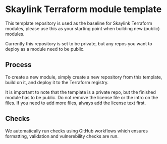 # Skaylink Terraform module template

This template repository is used as the baseline for Skaylink Terraform modules, please use this as your starting point when building new (public) modules.

Currently this repository is set to be private, but any repos you want to deploy as a module need to be public.

## Process

To create a new module, simply create a new repository from this template, build on it, and deploy it to the Terraform registry.

It is important to note that the template is a private repo, but the finished module has to be public. Do not remove the license file or the intro on the files. If you need to add more files, always add the license text first.

## Checks

We automatically run checks using GitHub workflows which ensures formatting, validation and vulnerebility checks are run.